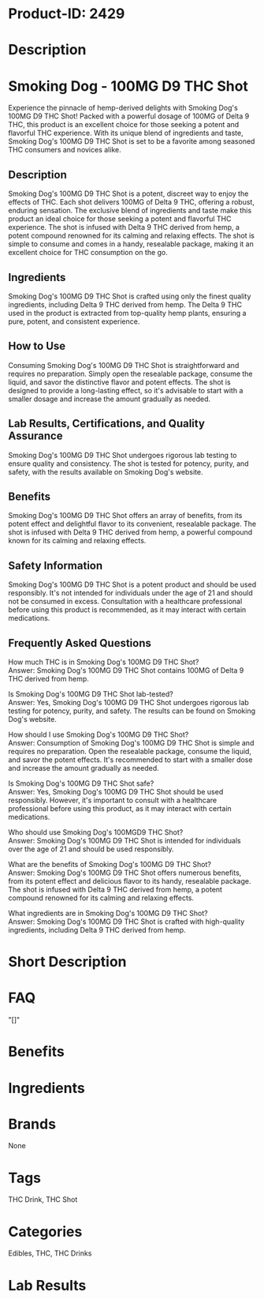# Product-ID: 2429

# Description

<h1>Smoking Dog - 100MG D9 THC Shot</h1>
<p>Experience the pinnacle of hemp-derived delights with Smoking Dog's 100MG D9 THC Shot! Packed with a powerful dosage of 100MG of Delta 9 THC, this product is an excellent choice for those seeking a potent and flavorful THC experience. With its unique blend of ingredients and taste, Smoking Dog's 100MG D9 THC Shot is set to be a favorite among seasoned THC consumers and novices alike.</p>
<h2>Description</h2>
<p>Smoking Dog's 100MG D9 THC Shot is a potent, discreet way to enjoy the effects of THC. Each shot delivers 100MG of Delta 9 THC, offering a robust, enduring sensation. The exclusive blend of ingredients and taste make this product an ideal choice for those seeking a potent and flavorful THC experience. The shot is infused with Delta 9 THC derived from hemp, a potent compound renowned for its calming and relaxing effects. The shot is simple to consume and comes in a handy, resealable package, making it an excellent choice for THC consumption on the go.</p>
<h2>Ingredients</h2>
<p>Smoking Dog's 100MG D9 THC Shot is crafted using only the finest quality ingredients, including Delta 9 THC derived from hemp. The Delta 9 THC used in the product is extracted from top-quality hemp plants, ensuring a pure, potent, and consistent experience.</p>
<h2>How to Use</h2>
<p>Consuming Smoking Dog's 100MG D9 THC Shot is straightforward and requires no preparation. Simply open the resealable package, consume the liquid, and savor the distinctive flavor and potent effects. The shot is designed to provide a long-lasting effect, so it's advisable to start with a smaller dosage and increase the amount gradually as needed.</p>
<h2>Lab Results, Certifications, and Quality Assurance</h2>
<p>Smoking Dog's 100MG D9 THC Shot undergoes rigorous lab testing to ensure quality and consistency. The shot is tested for potency, purity, and safety, with the results available on Smoking Dog's website.</p>
<h2>Benefits</h2>
<p>Smoking Dog's 100MG D9 THC Shot offers an array of benefits, from its potent effect and delightful flavor to its convenient, resealable package. The shot is infused with Delta 9 THC derived from hemp, a powerful compound known for its calming and relaxing effects.</p>
<h2>Safety Information</h2>
<p>Smoking Dog's 100MG D9 THC Shot is a potent product and should be used responsibly. It's not intended for individuals under the age of 21 and should not be consumed in excess. Consultation with a healthcare professional before using this product is recommended, as it may interact with certain medications.</p>
<h2>Frequently Asked Questions</h2>
<p>How much THC is in Smoking Dog's 100MG D9 THC Shot?<br />
Answer: Smoking Dog's 100MG D9 THC Shot contains 100MG of Delta 9 THC derived from hemp.</p>
<p>Is Smoking Dog's 100MG D9 THC Shot lab-tested?<br />
Answer: Yes, Smoking Dog's 100MG D9 THC Shot undergoes rigorous lab testing for potency, purity, and safety. The results can be found on Smoking Dog's website.</p>
<p>How should I use Smoking Dog's 100MG D9 THC Shot?<br />
Answer: Consumption of Smoking Dog's 100MG D9 THC Shot is simple and requires no preparation. Open the resealable package, consume the liquid, and savor the potent effects. It's recommended to start with a smaller dose and increase the amount gradually as needed.</p>
<p>Is Smoking Dog's 100MG D9 THC Shot safe?<br />
Answer: Yes, Smoking Dog's 100MG D9 THC Shot should be used responsibly. However, it's important to consult with a healthcare professional before using this product, as it may interact with certain medications.</p>
<p>Who should use Smoking Dog's 100MGD9 THC Shot?<br />
Answer: Smoking Dog's 100MG D9 THC Shot is intended for individuals over the age of 21 and should be used responsibly.</p>
<p>What are the benefits of Smoking Dog's 100MG D9 THC Shot?<br />
Answer: Smoking Dog's 100MG D9 THC Shot offers numerous benefits, from its potent effect and delicious flavor to its handy, resealable package. The shot is infused with Delta 9 THC derived from hemp, a potent compound renowned for its calming and relaxing effects.</p>
<p>What ingredients are in Smoking Dog's 100MG D9 THC Shot?<br />
Answer: Smoking Dog's 100MG D9 THC Shot is crafted with high-quality ingredients, including Delta 9 THC derived from hemp.</p>


# Short Description



# FAQ
"[]"

# Benefits



# Ingredients



# Brands

None

# Tags

THC Drink, THC Shot

# Categories

Edibles, THC, THC Drinks

# Lab Results
